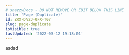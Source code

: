 ```yaml
---
# snazzyDocs - DO NOT REMOVE OR EDIT BELOW THIS LINE
title: 'Page (Duplicate)'
id: ZRX-DV2J-0FX-T07
slug: page-duplicate
isVisible: true
lastUpdated: '2022-03-12 19:18:01'
---
```

<p>asdad</p>